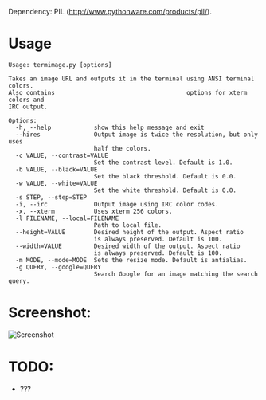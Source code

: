 Dependency: PIL (http://www.pythonware.com/products/pil/).

# Usage

    Usage: termimage.py [options]
    
    Takes an image URL and outputs it in the terminal using ANSI terminal colors.
    Also contains                                     options for xterm colors and
    IRC output.
    
    Options:
      -h, --help            show this help message and exit
      --hires               Output image is twice the resolution, but only uses
                            half the colors.
      -c VALUE, --contrast=VALUE
                            Set the contrast level. Default is 1.0.
      -b VALUE, --black=VALUE
                            Set the black threshold. Default is 0.0.
      -w VALUE, --white=VALUE
                            Set the white threshold. Default is 0.0.
      -s STEP, --step=STEP  
      -i, --irc             Output image using IRC color codes.
      -x, --xterm           Uses xterm 256 colors.
      -l FILENAME, --local=FILENAME
                            Path to local file.
      --height=VALUE        Desired height of the output. Aspect ratio
                            is always preserved. Default is 100.
      --width=VALUE         Desired width of the output. Aspect ratio
                            is always preserved. Default is 100.
      -m MODE, --mode=MODE  Sets the resize mode. Default is antialias.
      -g QUERY, --google=QUERY
                            Search Google for an image matching the search query.

# Screenshot:

![Screenshot](http://i.imgur.com/6u2lY.png)

# TODO:

* ???

